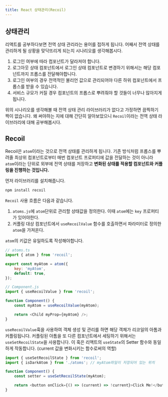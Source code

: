```yaml
---
title: React 상태관리(Recoil)
---
```


## 상태관리

리액트를 공부하다보면 전역 상태 관리라는 용어를 접하게 됩니다. 어째서 전역 상태를 관리하게 될 상황을 맞닥뜨리게 되는지 시나리오를 생각해봅시다.

1. 로그인 여부에 따라 컴포넌트가 달라져야 합니다.
2. 로그아웃 상태 컴포넌트에서 로그인 상태 컴포넌트로 변경하기 위해서는 해당 컴포넌트까지 프롭스를 전달해야합니다.
3. 로그인 여부의 경우 전역적인 불리언 값으로 관리되어야 다른 하위 컴포넌트에서 프롭스를 받을 수 있습니다.
4. 서비스 규모가 커질 경우 컴포넌트의 프롭스로 뿌려줘야 할 것들이 너무나 많아지게 됩니다.

위의 시나리오를 생각해볼 때 전역 상태 관리 라이브러리가 없다고 가정하면 끔찍하기 짝이 없습니다. 왜 써야하는 지에 대해 간단히 알아보았으니 `Recoil`이라는 전역 상태 라이브러리에 대해 공부해봅시다.

## Recoil

Recoil은 `atom`이라는 것으로 전역 상태를 관리하게 됩니다. 기존 방식처럼 프롭스를 뿌려줄 최상위 컴포넌트로부터 매번 컴포넌트 프로퍼티에 값을 전달하는 것이 아니라 `atom`이라는 단위로 외부에 전역 상태를 저장하고 **변화된 상태를 적용할 컴포넌트와 커플링을 진행하는 것입니다.**

먼저 라이브러리를 설치해줍니다.

```sh
npm install recoil
```

`Recoil` 사용 흐름은 다음과 같습니다.

1. `atoms.js`에 `atom`단위로 관리할 상태값을 정의한다. 이때 `atom`에는 `key` 프로퍼티가 있어야한다.
2. 커플링 대상 컴포넌트에서 `useRecoilValue` 함수를 호출하면서 파라미터로 정의한 `atom`을 가져온다.

`atom`의 키값은 유일하도록 작성해야합니다.

```js
// atoms.ts
import { atom } from 'recoil';

export const myAtom = atom({
    key: 'myAtom',
    default: true,
});
```

```js
// Component.js
import { useRecoilValue } from 'recoil';

function Component() {
    const myAtom = useRecoilValue(myAtom);

    return <Child myProp={myAtom} />;
}
```

`useRecoilValue`훅을 사용하여 객체 생성 및 관리를 하면 해당 객체가 리코일의 아톰과 커플링됩니다. 커플링된 아톰을 또 다른 컴포넌트에서 세팅하기 위해서는 `useSetRecoilState`을 사용합니다. 이 훅은 리액트의 `useState`의 Setter 함수와 동일하게 작동합니다. (current 값을 변화시키는 함수로써의 역할)

```javascript
import { useSetRecoilState } from 'recoil';
import { isDarkAtom } from './atoms'; // myAtom파일이 저장되어 있는 위치

function Component() {
    const setter = useSetRecoilState(myAtom);

    return <button onClick={() => (current) => !current}>Click Me!</button>;
}
```
